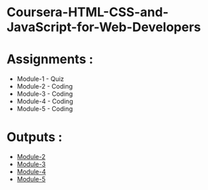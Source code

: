 # Coursera-HTML-CSS-and-JavaScript-for-Web-Developers


# Assignments :

* Module-1 - Quiz 
* Module-2 - Coding
* Module-3 - Coding
* Module-4 - Coding
* Module-5 - Coding


# Outputs :

* [Module-2](https://priyankasahani969.github.io/Coursera-HTML-CSS-and-JavaScript-for-Web-Developers/Assignments/module-2/index.html)
* [Module-3](https://priyankasahani969.github.io/Coursera-HTML-CSS-and-JavaScript-for-Web-Developers/Assignments/module-3/index.html)
* [Module-4](https://priyankasahani969.github.io/Coursera-HTML-CSS-and-JavaScript-for-Web-Developers/Assignments/module-4/index.html)
* [Module-5](https://priyankasahani969.github.io/Coursera-HTML-CSS-and-JavaScript-for-Web-Developers/Assignments/module-5/index.html)
